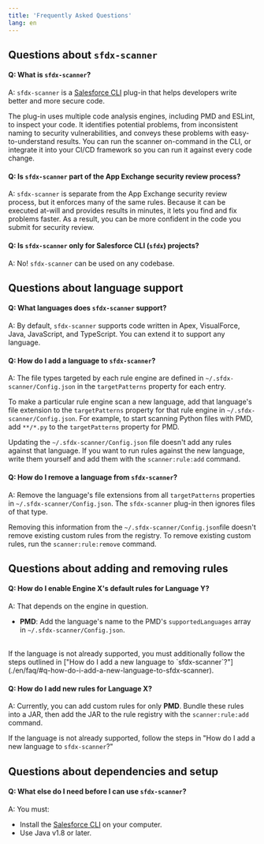 ```yaml
---
title: 'Frequently Asked Questions'
lang: en
---
```

## Questions about `sfdx-scanner`

#### Q: What is `sfdx-scanner`?
A: `sfdx-scanner` is a [Salesforce CLI](https://developer.salesforce.com/docs/atlas.en-us.sfdx_cli_plugins.meta/sfdx_cli_plugins/cli_plugins_architecture.htm) plug-in that helps developers write better and more
secure code.

The plug-in uses multiple code analysis engines, including PMD and ESLint, to inspect your code. It identifies potential problems, from inconsistent naming to security vulnerabilities, and conveys these problems with easy-to-understand results.
You can run the scanner on-command in the CLI, or integrate it into your CI/CD framework so you can run it against every code change.

#### Q: Is `sfdx-scanner` part of the App Exchange security review process?
A: `sfdx-scanner` is separate from the App Exchange security review process, but it enforces many of the same rules. Because it can be executed at-will and provides results in minutes, it lets you find and fix problems faster. As a result, you
can be more confident in the code you submit for security review.

#### Q: Is `sfdx-scanner` only for Salesforce CLI (`sfdx`) projects?
A: No! `sfdx-scanner` can be used on any codebase.

## Questions about language support

#### Q: What languages does `sfdx-scanner` support?
A: By default, `sfdx-scanner` supports code written in Apex, VisualForce, Java, JavaScript, and TypeScript. You can extend it to support any language.

#### Q: How do I add a language to `sfdx-scanner`?
A: The file types targeted by each rule engine are defined in `~/.sfdx-scanner/Config.json` in the `targetPatterns` property for each entry.

To make a particular rule engine scan a new language, add that language's file extension to the `targetPatterns` property for that rule engine in `~/.sfdx-scanner/Config.json`. For example, to start scanning Python files with PMD, add `**/*.py` to the `targetPatterns` property for PMD.

Updating the `~/.sfdx-scanner/Config.json` file doesn't add any rules against that language. If you want to run rules against the new language, write them yourself and add them with the `scanner:rule:add` command.

#### Q: How do I remove a language from `sfdx-scanner`?
A: Remove the language's file extensions from all `targetPatterns` properties in `~/.sfdx-scanner/Config.json`. The `sfdx-scanner` plug-in then ignores files of that type.

Removing this information from the `~/.sfdx-scanner/Config.json`file doesn't remove existing custom rules from the registry. To remove existing custom rules, run the `scanner:rule:remove` command.

## Questions about adding and removing rules

#### Q: How do I enable Engine X's default rules for Language Y?
A: That depends on the engine in question.
- __PMD__: Add the language's name to the PMD's `supportedLanguages` array in
`~/.sfdx-scanner/Config.json`.
<br/>
If the language is not already supported, you must additionally follow the steps
outlined in ["How do I add a new language to `sfdx-scanner`?"](./en/faq/#q-how-do-i-add-a-new-language-to-sfdx-scanner).

#### Q: How do I add new rules for Language X?
A: Currently, you can add custom rules for only __PMD__. Bundle these rules into a JAR, then add the JAR to the rule registry with the `scanner:rule:add` command.

If the language is not already supported, follow the steps in "How do I add a new language to `sfdx-scanner`?"

## Questions about dependencies and setup

#### Q: What else do I need before I can use `sfdx-scanner`?
A: You must:
- Install the [Salesforce CLI](https://developer.salesforce.com/tools/sfdxcli) on your computer.
- Use Java v1.8 or later.
